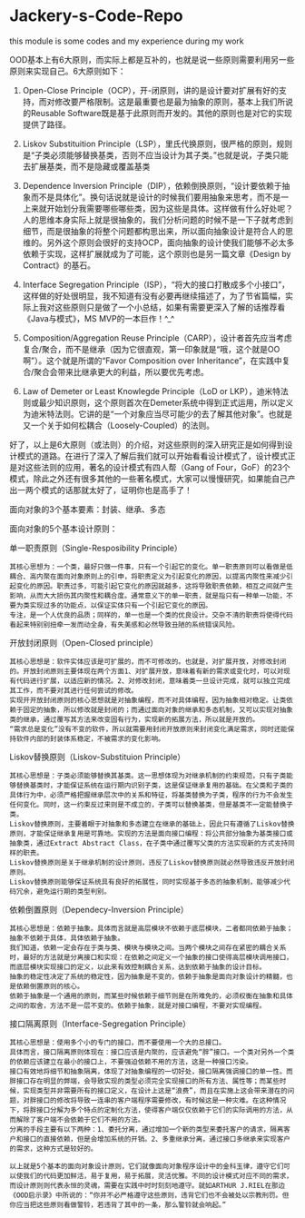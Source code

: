 # Jackery-s-Code-Repo
this module is some codes and my experience during my work

OOD基本上有6大原则，而实际上都是互补的，也就是说一些原则需要利用另一些原则来实现自己。6大原则如下：

1) Open-Close Principle（OCP），开-闭原则，讲的是设计要对扩展有好的支持，而对修改要严格限制。这是最重要也是最为抽象的原则，基本上我们所说的Reusable Software既是基于此原则而开发的。其他的原则也是对它的实现提供了路径。

2) Liskov Substituition Principle（LSP），里氏代换原则，很严格的原则，规则是“子类必须能够替换基类，否则不应当设计为其子类。”也就是说，子类只能去扩展基类，而不是隐藏或覆盖基类
3) Dependence Inversion Principle（DIP），依赖倒换原则，“设计要依赖于抽象而不是具体化”。换句话说就是设计的时候我们要用抽象来思考，而不是一上来就开始划分我需要哪些哪些类，因为这些是具体。这样做有什么好处呢？人的思维本身实际上就是很抽象的，我们分析问题的时候不是一下子就考虑到细节，而是很抽象的将整个问题都构思出来，所以面向抽象设计是符合人的思维的。另外这个原则会很好的支持OCP，面向抽象的设计使我们能够不必太多依赖于实现，这样扩展就成为了可能，这个原则也是另一篇文章《Design by Contract》的基石。

4) Interface Segregation Principle（ISP），“将大的接口打散成多个小接口”，这样做的好处很明显，我不知道有没有必要再继续描述了，为了节省篇幅，实际上我对这些原则只是做了一个小总结，如果有需要更深入了解的话推荐看《Java与模式》，MS MVP的一本巨作！^_^

5) Composition/Aggregation Reuse Principle（CARP），设计者首先应当考虑复合/聚合，而不是继承（因为它很直观，第一印象就是“哦，这个就是OO啊”）。这个就是所谓的“Favor Composition over Inheritance”，在实践中复合/聚合会带来比继承更大的利益，所以要优先考虑。

6) Law of Demeter or Least Knowlegde Principle（LoD or LKP），迪米特法则或最少知识原则，这个原则首次在Demeter系统中得到正式运用，所以定义为迪米特法则。它讲的是“一个对象应当尽可能少的去了解其他对象”。也就是又一个关于如何松耦合（Loosely-Coupled）的法则。

好了，以上是6大原则（或法则）的介绍，对这些原则的深入研究正是如何得到设计模式的道路。在进行了深入了解后我们就可以开始看看设计模式了，设计模式正是对这些法则的应用，著名的设计模式有四人帮（Gang of Four，GoF）的23个模式，除此之外还有很多其他的一些著名模式，大家可以慢慢研究，如果能自己产出一两个模式的话那就太好了，证明你也是高手了！

面向对象的3个基本要素：封装、继承、多态

面向对象的5个基本设计原则：

单一职责原则（Single-Resposibility Principle）

    其核心思想为：一个类，最好只做一件事，只有一个引起它的变化。单一职责原则可以看做是低耦合、高内聚在面向对象原则上的引申，将职责定义为引起变化的原因，以提高内聚性来减少引起变化的原因。职责过多，可能引起它变化的原因就越多，这将导致职责依赖，相互之间就产生影响，从而大大损伤其内聚性和耦合度。通常意义下的单一职责，就是指只有一种单一功能，不要为类实现过多的功能点，以保证实体只有一个引起它变化的原因。
    专注，是一个人优良的品质；同样的，单一也是一个类的优良设计。交杂不清的职责将使得代码看起来特别别扭牵一发而动全身，有失美感和必然导致丑陋的系统错误风险。

开放封闭原则（Open-Closed principle）

    其核心思想是：软件实体应该是可扩展的，而不可修改的。也就是，对扩展开放，对修改封闭的。开放封闭原则主要体现在两个方面1、对扩展开放，意味着有新的需求或变化时，可以对现有代码进行扩展，以适应新的情况。2、对修改封闭，意味着类一旦设计完成，就可以独立完成其工作，而不要对其进行任何尝试的修改。
    实现开开放封闭原则的核心思想就是对抽象编程，而不对具体编程，因为抽象相对稳定。让类依赖于固定的抽象，所以修改就是封闭的；而通过面向对象的继承和多态机制，又可以实现对抽象类的继承，通过覆写其方法来改变固有行为，实现新的拓展方法，所以就是开放的。
    “需求总是变化”没有不变的软件，所以就需要用封闭开放原则来封闭变化满足需求，同时还能保持软件内部的封装体系稳定，不被需求的变化影响。

Liskov替换原则（Liskov-Substituion Principle）

    其核心思想是：子类必须能够替换其基类。这一思想体现为对继承机制的约束规范，只有子类能够替换基类时，才能保证系统在运行期内识别子类，这是保证继承复用的基础。在父类和子类的具体行为中，必须严格把握继承层次中的关系和特征，将基类替换为子类，程序的行为不会发生任何变化。同时，这一约束反过来则是不成立的，子类可以替换基类，但是基类不一定能替换子类。
    Liskov替换原则，主要着眼于对抽象和多态建立在继承的基础上，因此只有遵循了Liskov替换原则，才能保证继承复用是可靠地。实现的方法是面向接口编程：将公共部分抽象为基类接口或抽象类，通过Extract Abstract Class，在子类中通过覆写父类的方法实现新的方式支持同样的职责。
    Liskov替换原则是关于继承机制的设计原则，违反了Liskov替换原则就必然导致违反开放封闭原则。
    Liskov替换原则能够保证系统具有良好的拓展性，同时实现基于多态的抽象机制，能够减少代码冗余，避免运行期的类型判别。

依赖倒置原则（Dependecy-Inversion Principle）

    其核心思想是：依赖于抽象。具体而言就是高层模块不依赖于底层模块，二者都同依赖于抽象；抽象不依赖于具体，具体依赖于抽象。
    我们知道，依赖一定会存在于类与类、模块与模块之间。当两个模块之间存在紧密的耦合关系时，最好的方法就是分离接口和实现：在依赖之间定义一个抽象的接口使得高层模块调用接口，而底层模块实现接口的定义，以此来有效控制耦合关系，达到依赖于抽象的设计目标。
    抽象的稳定性决定了系统的稳定性，因为抽象是不变的，依赖于抽象是面向对象设计的精髓，也是依赖倒置原则的核心。
    依赖于抽象是一个通用的原则，而某些时候依赖于细节则是在所难免的，必须权衡在抽象和具体之间的取舍，方法不是一层不变的。依赖于抽象，就是对接口编程，不要对实现编程。

接口隔离原则（Interface-Segregation Principle）

    其核心思想是：使用多个小的专门的接口，而不要使用一个大的总接口。
    具体而言，接口隔离原则体现在：接口应该是内聚的，应该避免“胖”接口。一个类对另外一个类的依赖应该建立在最小的接口上，不要强迫依赖不用的方法，这是一种接口污染。
    接口有效地将细节和抽象隔离，体现了对抽象编程的一切好处，接口隔离强调接口的单一性。而胖接口存在明显的弊端，会导致实现的类型必须完全实现接口的所有方法、属性等；而某些时候，实现类型并非需要所有的接口定义，在设计上这是“浪费”，而且在实施上这会带来潜在的问题，对胖接口的修改将导致一连串的客户端程序需要修改，有时候这是一种灾难。在这种情况下，将胖接口分解为多个特点的定制化方法，使得客户端仅仅依赖于它们的实际调用的方法，从而解除了客户端不会依赖于它们不用的方法。
    分离的手段主要有以下两种：1、委托分离，通过增加一个新的类型来委托客户的请求，隔离客户和接口的直接依赖，但是会增加系统的开销。2、多重继承分离，通过接口多继承来实现客户的需求，这种方式是较好的。

    以上就是5个基本的面向对象设计原则，它们就像面向对象程序设计中的金科玉律，遵守它们可以使我们的代码更加鲜活，易于复用，易于拓展，灵活优雅。不同的设计模式对应不同的需求，而设计原则则代表永恒的灵魂，需要在实践中时时刻刻地遵守。就如ARTHUR J.RIEL在那边《OOD启示录》中所说的：“你并不必严格遵守这些原则，违背它们也不会被处以宗教刑罚。但你应当把这些原则看做警铃，若违背了其中的一条，那么警铃就会响起。”
